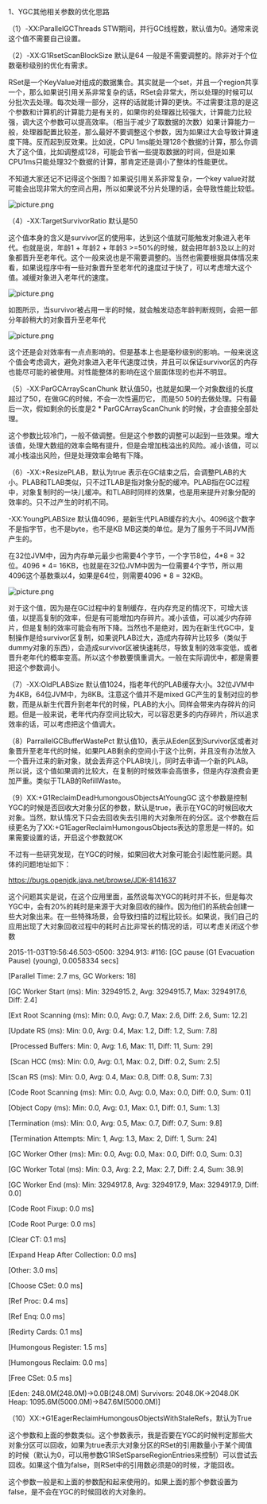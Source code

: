 1、YGC其他相关参数的优化思路

（1）-XX:ParallelGCThreads          STW期间，并行GC线程数，默认值为0。通常来说这个值不需要自己设置。

（2）-XX:G1RsetScanBlockSize 默认是64 一般是不需要调整的。除非对于个位数毫秒级别的优化有需求。

 

RSet是一个KeyValue对组成的数据集合。其实就是一个set，并且一个region共享一个，那么如果说引用关系非常复杂的话，RSet会非常大，所以处理的时候可以分批次去处理。每次处理一部分，这样的话就能计算的更快。不过需要注意的是这个参数和计算机的计算能力是有关的，如果你的处理器比较强大，计算能力比较强，调大这个参数可以提高效率。（相当于减少了取数据的次数）如果计算能力一般，处理器配置比较差，那么最好不要调整这个参数，因为如果过大会导致计算速度下降。反而起到反效果。比如说，CPU 1ms能处理128个数据的计算，那么你调大了这个值，比如调整成128，可能会节省一些提取数据的时间，但是如果CPU1ms只能处理32个数据的计算，那肯定还是调小了整体的性能更优。

不知道大家还记不记得这个张图？如果说引用关系非常复杂，一个key value对就可能会出现非常大的空间占用，所以如果说不分片处理的话，会导致性能比较低。

![picture.png](http://wechatapppro-1252524126.cdn.xiaoeknow.com/apppuKyPtrl1086/image/ueditor/40513200_1644392554.png?imageView2/2/q/80%7CimageMogr2/ignore-error/1)

 

（4）-XX:TargetSurvivorRatio  默认是50 

这个值本身的含义是survivor区的使用率，达到这个值就可能触发对象进入老年代。也就是说，年龄1 + 年龄2 + 年龄3 >=50%的时候，就会把年龄3及以上的对象都晋升至老年代。这个一般来说也是不需要调整的。当然也需要根据具体情况来看，如果说程序中有一些对象晋升至老年代的速度过于快了，可以考虑增大这个值。减缓对象进入老年代的速度。

![picture.png](http://wechatapppro-1252524126.cdn.xiaoeknow.com/apppuKyPtrl1086/image/ueditor/43877800_1644392554.png?imageView2/2/q/80%7CimageMogr2/ignore-error/1)

如图所示，当survivor被占用一半的时候，就会触发动态年龄判断规则，会把一部分年龄稍大的对象晋升至老年代

![picture.png](http://wechatapppro-1252524126.cdn.xiaoeknow.com/apppuKyPtrl1086/image/ueditor/44117000_1644392554.png?imageView2/2/q/80%7CimageMogr2/ignore-error/1)

这个还是会对效率有一点点影响的。但是基本上也是毫秒级别的影响。一般来说这个值会考虑调大，避免对象进入老年代速度过快，并且可以保证survivor区的内存也能尽可能的被使用。对性能整体的影响在这个层面体现的也并不明显。

 

（5）-XX:ParGCArrayScanChunk 默认值50，也就是如果一个对象数组的长度超过了50，在做GC的时候，不会一次性遍历它， 而是50 50的去做处理。只有最后一次，假如剩余的长度是2 * ParGCArrayScanChunk 的时候，才会直接全部处理。 

这个参数比较冷门，一般不做调整。但是这个参数的调整可以起到一些效果。增大该值，处理大数组的效率会略有提升，但是会增加栈溢出的风险。减小该值，可以减小栈溢出风险，但是处理效率会略有下降。

 

（6）-XX:+ResizePLAB，默认为true 表示在GC结束之后，会调整PLAB的大小。PLAB和TLAB类似，只不过TLAB是指对象分配的缓冲。PLAB指在GC过程中，对象复制时的一块儿缓冲。和TLAB时同样的效果，也是用来提升对象分配的效率的。只不过产生的时机不同。

-XX:YoungPLABSize 默认值4096，是新生代PLAB缓存的大小。4096这个数字不是指字节，也不是byte，也不是KB MB这类的单位。是为了服务于不同JVM而产生的。

在32位JVM中，因为内存单元最少也需要4个字节，一个字节8位，4*8 = 32位。4096 * 4= 16KB，也就是在32位JVM中因为一位需要4个字节，所以用4096这个基数乘以4，如果是64位，则需要4096 * 8 = 32KB。 

![picture.png](http://wechatapppro-1252524126.cdn.xiaoeknow.com/apppuKyPtrl1086/image/ueditor/45180200_1644392554.png?imageView2/2/q/80%7CimageMogr2/ignore-error/1)

 

对于这个值，因为是在GC过程中的复制缓存，在内存充足的情况下，可增大该值，以提高复制的效率，但是有可能增加内存碎片。减小该值，可以减少内存碎片，但是复制的效率可能会有所下降。当然也不是绝对，因为在新生代GC中，复制操作是给survivor区复制，如果说PLAB过大，造成内存碎片比较多（类似于dummy对象的东西），会造成survivor区被快速耗尽，导致复制的效率变低，或者晋升老年代的概率变高。所以这个参数要慎重调大。一般在实际调优中，都是需要把这个参数调小。

 

（7）-XX:OldPLABSize 默认值1024，指老年代的PLAB缓存大小。32位JVM中为4KB，64位JVM中，为8KB。注意这个值并不是mixed GC产生的复制对应的参数，而是从新生代晋升到老年代的时候，PLAB的大小。同样会带来内存碎片的问题。但是一般来说，老年代内存空间比较大，可以容忍更多的内存碎片，所以追求效率的话，可以考虑把这个值调大。

 

（8）ParrallelGCBufferWastePct 默认值10，表示从Eden区到Survivor区或者对象晋升至老年代的时候，如果PLAB剩余的空间小于这个比例，并且没有办法放入一个晋升过来的新对象，就会丢弃这个PLAB块儿，同时去申请一个新的PLAB。所以说，这个值如果调的比较大，在复制的时候效率会高很多，但是内存浪费会更加严重。类似于TLAB的RefillWaste。

 

（9）XX:+G1ReclaimDeadHumongousObjectsAtYoungGC 这个参数是控制YGC的时候是否回收大对象分区的参数，默认是true，表示在YGC的时候回收大对象。当然，默认情况下只会去回收失去引用的大对象所在的分区。这个参数在后续更名为了XX:+G1EagerReclaimHumongousObjects表达的意思是一样的。如果需要设置的话，开启这个参数就OK

不过有一些研究发现，在YGC的时候，如果回收大对象可能会引起性能问题。具体的问题地址如下：

https://bugs.openjdk.java.net/browse/JDK-8141637

这个问题其实是说，在这个应用里面，虽然说每次YGC的耗时并不长，但是每次YGC中，会有20%的耗时是来源于大对象回收的操作。因为他们的系统会创建一些大对象出来。在一些特殊场景，会导致扫描的过程比较长。如果说，我们自己的应用出现了大对象回收过程中的耗时占比非常长的情况的话，可以考虑关闭这个参数

2015-11-03T19:56:46.503-0500: 3294.913: #116: [GC pause (G1 Evacuation Pause) (young), 0.0058334 secs]

  [Parallel Time: 2.7 ms, GC Workers: 18]

   [GC Worker Start (ms): Min: 3294915.2, Avg: 3294915.7, Max: 3294917.6, Diff: 2.4]

   [Ext Root Scanning (ms): Min: 0.0, Avg: 0.7, Max: 2.6, Diff: 2.6, Sum: 12.2]

   [Update RS (ms): Min: 0.0, Avg: 0.4, Max: 1.2, Diff: 1.2, Sum: 7.8]

​     [Processed Buffers: Min: 0, Avg: 1.6, Max: 11, Diff: 11, Sum: 29]

​     [Scan HCC (ms): Min: 0.0, Avg: 0.1, Max: 0.2, Diff: 0.2, Sum: 2.5]

   [Scan RS (ms): Min: 0.0, Avg: 0.4, Max: 0.8, Diff: 0.8, Sum: 7.3]

   [Code Root Scanning (ms): Min: 0.0, Avg: 0.0, Max: 0.0, Diff: 0.0, Sum: 0.1]

   [Object Copy (ms): Min: 0.0, Avg: 0.1, Max: 0.1, Diff: 0.1, Sum: 1.3]

   [Termination (ms): Min: 0.0, Avg: 0.5, Max: 0.7, Diff: 0.7, Sum: 9.8]

​     [Termination Attempts: Min: 1, Avg: 1.3, Max: 2, Diff: 1, Sum: 24]

   [GC Worker Other (ms): Min: 0.0, Avg: 0.0, Max: 0.0, Diff: 0.0, Sum: 0.3]

   [GC Worker Total (ms): Min: 0.3, Avg: 2.2, Max: 2.7, Diff: 2.4, Sum: 38.9]

   [GC Worker End (ms): Min: 3294917.8, Avg: 3294917.9, Max: 3294917.9, Diff: 0.0]

  [Code Root Fixup: 0.0 ms]

  [Code Root Purge: 0.0 ms]

  [Clear CT: 0.1 ms]

  [Expand Heap After Collection: 0.0 ms]

  [Other: 3.0 ms]

   [Choose CSet: 0.0 ms]

   [Ref Proc: 0.4 ms]

   [Ref Enq: 0.0 ms]

   [Redirty Cards: 0.1 ms]

   [Humongous Register: 1.5 ms]

   [Humongous Reclaim: 0.0 ms]

   [Free CSet: 0.5 ms]

  [Eden: 248.0M(248.0M)->0.0B(248.0M) Survivors: 2048.0K->2048.0K Heap: 1095.6M(5000.0M)->847.6M(5000.0M)]

 

（10）XX:+G1EagerReclaimHumongousObjectsWithStaleRefs，默认为True

这个参数和上面的参数类似。这个参数表示，我是否要在YGC的时候判定那些大对象分区可以回收，如果为true表示大对象分区的RSet的引用数量小于某个阈值的时候（默认为0，可以用参数G1RSetSparseRegionEntries来控制）可以尝试去回收。如果这个值为false，则RSet中的引用数必须是0的时候，才能回收。

这个参数一般是和上面的参数配和起来使用的。如果上面的那个参数设置为false，是不会在YGC的时候回收的大对象的。